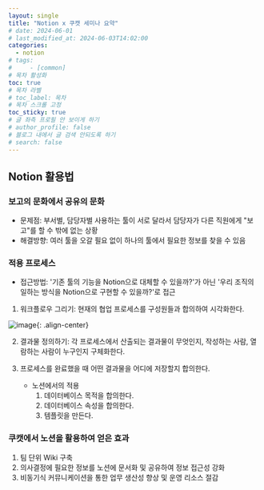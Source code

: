 ```yaml
---
layout: single
title: "Notion x 쿠캣 세미나 요약"
# date: 2024-06-01
# last_modified_at: 2024-06-03T14:02:00
categories:
  - notion
# tags:
#     - [common]
# 목차 활성화
toc: true
# 목차 라벨
# toc_label: 목차
# 목차 스크롤 고정
toc_sticky: true
# 글 좌측 프로필 안 보이게 하기
# author_profile: false
# 블로그 내에서 글 검색 안되도록 하기
# search: false
---
```


## Notion 활용법

### 보고의 문화에서 공유의 문화

- 문제점: 부서별, 담당자별 사용하는 툴이 서로 달라서 담당자가 다른 직원에게 "보고"를 할 수 밖에 없는 상황
- 해결방향: 여러 툴을 오갈 필요 없이 하나의 툴에서 필요한 정보를 찾을 수 있음

### 적용 프로세스

- 접근방법: '기존 툴의 기능을 Notion으로 대체할 수 있을까?'가 아닌 '우리 조직의 일하는 방식을 Notion으로 구현할 수 있을까?'로 접근

1. 워크플로우 그리기: 현재의 협업 프로세스를 구성원들과 합의하여 시각화한다.

![image](https://github.com/user-attachments/assets/37d408f4-775e-4ff4-ba7c-4328b5a224bc){: .align-center}

2. 결과물 정의하기: 각 프로세스에서 산출되는 결과물이 무엇인지, 작성하는 사람, 열람하는 사람이 누구인지 구체화한다.

3. 프로세스를 완료했을 때 어떤 결과물을 어디에 저장할지 합의한다.
   - 노션에서의 적용
     1. 데이터베이스 목적을 합의한다.
     2. 데이터베이스 속성을 합의한다.
     3. 템플릿을 만든다.

### 쿠캣에서 노션을 활용하여 얻은 효과

1. 팀 단위 Wiki 구축
2. 의사결정에 필요한 정보를 노션에 문서화 및 공유하여 정보 접근성 강화
3. 비동기식 커뮤니케이션을 통한 업무 생산성 향상 및 운영 리소스 절감
